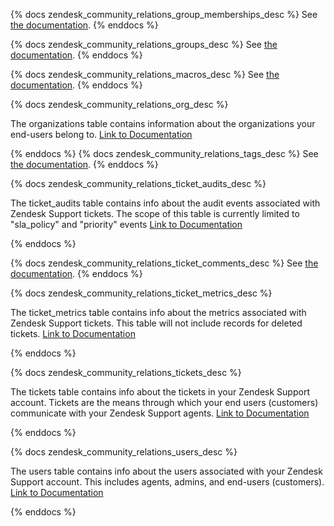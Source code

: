 {% docs zendesk_community_relations_group_memberships_desc %}
See [the documentation](https://developer.zendesk.com/rest_api/docs/support/group_memberships#group-memberships).
{% enddocs %}

{% docs zendesk_community_relations_groups_desc %}
See [the documentation](https://developer.zendesk.com/rest_api/docs/support/groups).
{% enddocs %}

{% docs zendesk_community_relations_macros_desc %}
See [the documentation](https://developer.zendesk.com/rest_api/docs/support/macros).
{% enddocs %}

{% docs zendesk_community_relations_org_desc %}

The organizations table contains information about the organizations your end-users belong to. [Link to Documentation](https://www.stitchdata.com/docs/integrations/saas/zendesk#organizations)

{% enddocs %}
{% docs zendesk_community_relations_tags_desc %}
See [the documentation](http://developer.zendesk.com/rest_api/docs/support/tags).
{% enddocs %}

{% docs zendesk_community_relations_ticket_audits_desc %}

The ticket_audits table contains info about the audit events associated with Zendesk Support tickets. The scope of this table is currently limited to "sla_policy" and "priority" events [Link to Documentation](https://www.stitchdata.com/docs/integrations/saas/zendesk#ticket-audits)

{% enddocs %}

{% docs zendesk_community_relations_ticket_comments_desc %}
See [the documentation](https://developer.zendesk.com/rest_api/docs/support/ticket_comments).
{% enddocs %}

{% docs zendesk_community_relations_ticket_metrics_desc %}

The ticket_metrics table contains info about the metrics associated with Zendesk Support tickets. This table will not include records for deleted tickets. [Link to Documentation](https://www.stitchdata.com/docs/integrations/saas/zendesk#ticket-metrics)

{% enddocs %}

{% docs zendesk_community_relations_tickets_desc %}

The tickets table contains info about the tickets in your Zendesk Support account. Tickets are the means through which your end users (customers) communicate with your Zendesk Support agents. [Link to Documentation](https://www.stitchdata.com/docs/integrations/saas/zendesk#tickets)

{% enddocs %}

{% docs zendesk_community_relations_users_desc %}

The users table contains info about the users associated with your Zendesk Support account. This includes agents, admins, and end-users (customers). [Link to Documentation](https://www.stitchdata.com/docs/integrations/saas/zendesk#users)

{% enddocs %}